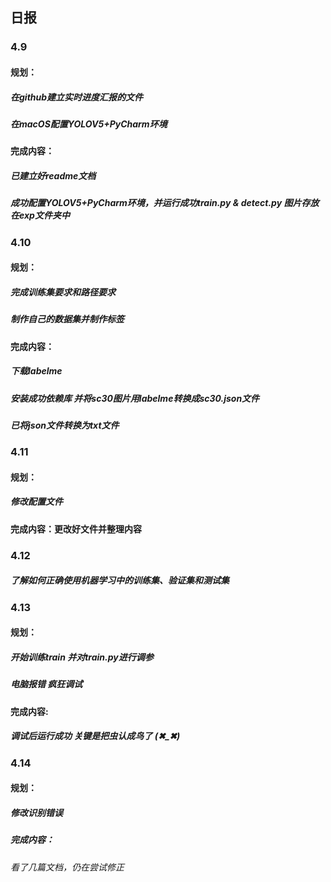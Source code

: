 ## 日报

### 4.9
#### 规划：
##### 在github建立实时进度汇报的文件
##### 在macOS配置YOLOV5+PyCharm环境
#### 完成内容：
##### 已建立好readme文档
##### 成功配置YOLOV5+PyCharm环境，并运行成功train.py & detect.py 图片存放在exp文件夹中
### 4.10
#### 规划：
##### 完成训练集要求和路径要求
##### 制作自己的数据集并制作标签
#### 完成内容：
##### 下载labelme
##### 安装成功依赖库 并将sc30图片用labelme转换成sc30.json文件
##### 已将json文件转换为txt文件
### 4.11
#### 规划：
##### 修改配置文件
#### 完成内容：更改好文件并整理内容
### 4.12
##### 了解如何正确使用机器学习中的训练集、验证集和测试集
### 4.13
#### 规划：
##### 开始训练train 并对train.py进行调参
##### 电脑报错 疯狂调试
#### 完成内容:
##### 调试后运行成功 关键是把虫认成鸟了 (✖_✖)
### 4.14
#### 规划：
##### 修改识别错误
##### 完成内容：
###### 看了几篇文档，仍在尝试修正
